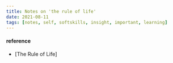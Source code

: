 ```yaml
---
title: Notes on 'the rule of life' 
date: 2021-08-11
tags: [notes, self, softskills, insight, important, learning]
---
```




#### reference
* [The Rule of Life]  